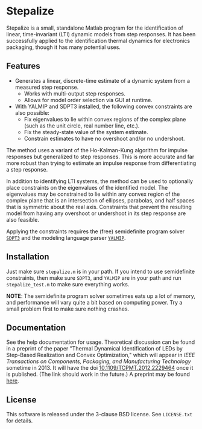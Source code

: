 Stepalize
=========

Stepalize is a small, standalone Matlab program for the identification of
linear, time-invariant (LTI) dynamic models from step responses. It has been
successfully applied to the identification thermal dynamics for electronics
packaging, though it has many potential uses.


Features
--------
- Generates a linear, discrete-time estimate of a dynamic system from a
  measured step response.
    - Works with multi-output step responses.
    - Allows for model order selection via GUI at runtime.
- With YALMIP and SDPT3 installed, the following convex constraints are also
  possible:
    - Fix eigenvalues to lie within convex regions of the complex plane
          (such as the unit circle, real number line, etc.).
    - Fix the steady-state value of the system estimate.
    - Constrain estimates to have no overshoot and/or no undershoot.

The method uses a variant of the Ho-Kalman-Kung algorithm for impulse
responses but generalized to step responses. This is more accurate and far
more robust than trying to estimate an impulse response from differentiating
a step response.

In addition to identifying LTI systems, the method can be used to optionally
place constraints on the eigenvalues of the identified model. The
eigenvalues may be constrained to lie within any convex region of the
complex plane that is an intersection of ellipses, parabolas, and half
spaces that is symmetric about the real axis. Constraints that prevent the
resulting model from having any overshoot or undershoot in its step response
are also feasible.

Applying the constraints requires the (free) semidefinite program solver
[`SDPT3`](http://www.math.nus.edu.sg/~mattohkc/sdpt3.html) and the modeling
language parser [`YALMIP`](http://users.isy.liu.se/johanl/yalmip/).


Installation
------------
Just make sure `stepalize.m` is in your path. If you intend to use
semidefinite constraints, then make sure `SDPT3`, and `YALMIP` are in your
path and run `stepalize_test.m` to make sure everything works.

**NOTE**: The semidefinite program solver sometimes eats up a lot of memory,
and performance will vary quite a bit based on computing power. Try a small
problem first to make sure nothing crashes.


Documentation
-------------
See the help documentation for usage. Theoretical discussion can be found in
a preprint of the paper "Thermal Dynamical Identification of LEDs by
Step-Based Realization and Convex Optimization," which will appear in *IEEE
Transactions on Components, Packaging, and Manufacturing Technology*
sometime in 2013. It will have the doi
[10.1109/TCPMT.2012.2229464](http://dx.doi.org/10.1109/TCPMT.2012.2229464)
once it is published. (The link should work in the future.) A preprint may
be found
[here](https://sites.google.com/site/dnmiller/2012_Miller_IEEE_TCPMT.pdf).


License
-------
This software is released under the 3-clause BSD license. See `LICENSE.txt`
for details.
